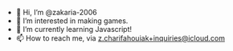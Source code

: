 - 👋 Hi, I’m @zakaria-2006
- 👀 I’m interested in making games.
- 🌱 I’m currently learning Javascript!
- 📫 How to reach me, via z.charifahouiak+inquiries@icloud.com

<!---
zakaria-2006/zakaria-2006 is a ✨ special ✨ repository because its `README.md` (this file) appears on your GitHub profile.
You can click the Preview link to take a look at your changes.
--->
